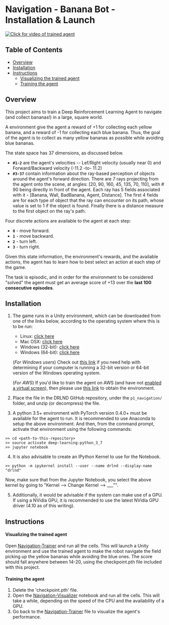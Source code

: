 [//]: # (Image References)

[image1]: https://github.com/safdark/DRL_course_projects/blob/master/p1_navigation/docs/screenshot_banana_bot.png "Click for video of trained agent"

# Navigation - Banana Bot - Installation & Launch
[![Click for video of trained agent][image1]](https://youtu.be/2LZEazw_taM)

## Table of Contents

- [Overview](#overview)
- [Installation](#installation)
- [Instructions](#instructions)
	- [Visualizing the trained agent](#visualizing-the-trained-agent)
	- [Training the agent](#training-the-agent)

## Overview

This project aims to train a Deep Reinforcement Learning Agent to navigate (and collect bananas!) in a large, square world. 

A environment give the agent a reward of +1 for collecting each yellow banana, and a reward of -1 for collecting each blue banana. Thus, the goal of the agent is to collect as many yellow bananas as possible while avoiding blue bananas.

The state space has 37 dimensions, as discussed below.
- **`#1-2`** are the agent's velocities -- Lef/Right velocity (usually near 0) and Forward/Backward velocity (-11.2 -to- 11.2)
- **`#3-37`** contain information about the ray-based perception of objects around the agent's forward direction. There are 7 rays projecting from the agent onto the scene, at angles: [20, 90, 160, 45, 135, 70, 110], with # 90 being directly in front of the agent. Each ray has 5 fields associated with it - [Banana, Wall, BadBanana, Agent, Distance]. The first 4 fields are for each type of object that the ray can encounter on its path, whose value is set to 1 if the object is found. Finally there is a distance measure to the first object on the ray's path.

Four discrete actions are available to the agent at each step:
- **`0`** - move forward.
- **`1`** - move backward.
- **`2`** - turn left.
- **`3`** - turn right.

Given this state information, the environment's rewards, and the available actions, the agent has to learn how to best select an action at each step of the game.

The task is episodic, and in order for the environment to be considered "solved" the agent must get an average score of +13 over the **last 100 consecutive episodes**.

## Installation

1. The game runs in a Unity environment, which can be downloaded from one of the links below, according to the operating system where this is to be run:
    - Linux: [click here](https://s3-us-west-1.amazonaws.com/udacity-drlnd/P1/Banana/Banana_Linux.zip)
    - Mac OSX: [click here](https://s3-us-west-1.amazonaws.com/udacity-drlnd/P1/Banana/Banana.app.zip)
    - Windows (32-bit): [click here](https://s3-us-west-1.amazonaws.com/udacity-drlnd/P1/Banana/Banana_Windows_x86.zip)
    - Windows (64-bit): [click here](https://s3-us-west-1.amazonaws.com/udacity-drlnd/P1/Banana/Banana_Windows_x86_64.zip)
    
    (_For Windows users_) Check out [this link](https://support.microsoft.com/en-us/help/827218/how-to-determine-whether-a-computer-is-running-a-32-bit-version-or-64) if you need help with determining if your computer is running a 32-bit version or 64-bit version of the Windows operating system.

    (_For AWS_) If you'd like to train the agent on AWS (and have not [enabled a virtual screen](https://github.com/Unity-Technologies/ml-agents/blob/master/docs/Training-on-Amazon-Web-Service.md)), then please use [this link](https://s3-us-west-1.amazonaws.com/udacity-drlnd/P1/Banana/Banana_Linux_NoVis.zip) to obtain the environment.

2. Place the file in the DRLND GitHub repository, under the `p1_navigation/` folder, and unzip (or decompress) the file. 

3. A python 3.5+ environment with PyTorch version 0.4.0+ must be available for the agent to run. It is recommended to use Anaconda to setup the above environment. And then, from the command prompt, activate that environment using the following commands:
```
>> cd <path-to-this-repository>
>> source activate deep-learning-python_3_7
>> jupyter notebook
```

4. It is also advisable to create an IPython Kernel to use for the Notebook.
```
>> python -m ipykernel install --user --name drlnd --display-name "drlnd"
```
Now, make sure that from the Jupyter Notebook, you select the above kernel by going to "Kernel --> Change Kernel --> ___"".

5. Additionally, it would be advisable if the system can make use of a GPU. If using a NVidia GPU, it is recommended to use the latest NVidia GPU driver (4.10 as of this writing).

## Instructions

#### Visualizing the trained agent

Open [Navigation-Trainer](https://github.com/safdark/DRL_course_projects/edit/master/p1_navigation/Navigation-Trainer.ipynb) and run all the cells. This will launch a Unity environment and use the trained agent to make the robot navigate the field picking up the yellow bananas while avoiding the blue ones. The score should fall anywhere between 14-20, using the checkpoint.pth file included with this project.

#### Training the agent

1. Delete the 'checkpoint.pth' file.
2. Open the [Navigation-Visualizer](https://github.com/safdark/DRL_course_projects/edit/master/p1_navigation/Navigation-Visualizer.ipynb) notebook and run all the cells. This will take a while, depending on the speed of the CPU and the availability of a GPU.
3. Go back to the [Navigation-Trainer](https://github.com/safdark/DRL_course_projects/edit/master/p1_navigation/Navigation-Trainer.ipynb) file to visualize the agent's performance.

